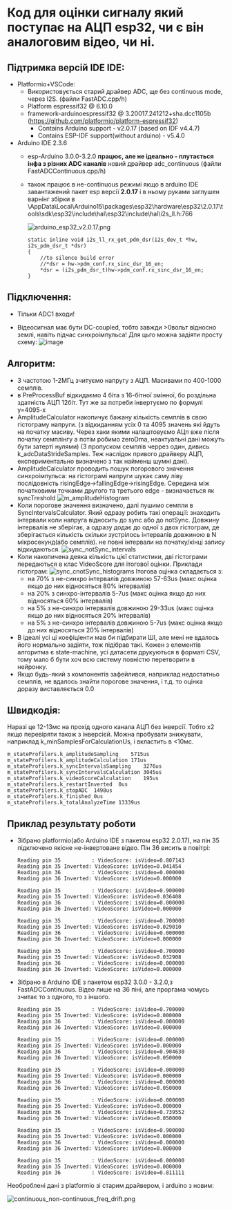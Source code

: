 # Код для оцінки сигналу який поступає на АЦП esp32, чи є він аналоговим відео, чи ні.

## Підтримка версій IDE IDE:
- Platformio+VSCode:
    - Використовується старий драйвер ADC, ще без continuous mode, через I2S. (файли FastADC.cpp/h)
    - Platform espressif32 @ 6.10.0
    - framework-arduinoespressif32 @ 3.20017.241212+sha.dcc1105b (https://github.com/platformio/platform-espressif32)
        - Contains Arduino support - v2.0.17 (based on IDF v4.4.7)
        - Contains ESP-IDF support(without arduino) - v5.4.0
- Arduino IDE 2.3.6
    - esp-Arduino 3.0.0-3.2.0 **працює, але не ідеально - плутається інфа з різних ADC каналів** новий драйвер adc_continuous (файли FastADCContinuous.cpp/h)
	- також працює в не-continuous режимі якщо в arduino IDE завантажений пакет esp версії **2.0.17** і в ньому руками заглушен варнінг збірки в \AppData\Local\Arduino15\packages\esp32\hardware\esp32\2.0.17\tools\sdk\esp32\include\hal\esp32\include\hal\i2s_ll.h:766
		
		![arduino_esp32_v2.0.17.png](arduino_esp32_v2.0.17.png)	
		
		```
		static inline void i2s_ll_rx_get_pdm_dsr(i2s_dev_t *hw, i2s_pdm_dsr_t *dsr)
		{
			//to silence build error
			//*dsr = hw->pdm_conf.rx_sinc_dsr_16_en;
			*dsr = (i2s_pdm_dsr_t)hw->pdm_conf.rx_sinc_dsr_16_en;
		}
		```

## Підключення: 

- Тільки ADC1 входи!

- Відеосигнал має бути DC-coupled, тобто завжди >0вольт відносно землі, навіть підчас синхроімпульса!
Для цьго можна задіяти просту схему:
![image](Схема_підключення.png)

## Алгоритм:

- З частотою 1-2МГц зчитуємо напругу з АЦП. Масивами по 400-1000 семплів.
- в PreProcessBuf відкидаємо 4 біта з 16-бітної змінної, бо роздільна здатність АЦП 12біт. Тут же за потреби інвертуємо по формулі y=4095-x
- AmplitudeCalculator накопичує бажану кількість семплів в свою гістограму напруги. (з відкиданням усіх 0 та 4095 значень які йдуть на початку масиву. Через хаки якими налаштовуємо АЦп вже після початку семплінгу а потім робимо zeroDma, неактуальні дані можуть бути затерті нулями) (З пропуском семплів черрез один, дивись k_adcDataStrideSamples. Теж наслідок привого драйверу АЦП, експериментально визначено з так найменш шумні дані).
- AmplitudeCalculator проводить пошук погорового значення синхроімпульса: на гістограмі напруги шукає саму ліву послідовність risingEdge->fallingEdge->risingEdge. Середина між початковими точками другого та третього edge - визначається як syncTreshold
    ![m_amplitudeHistogram](m_amplitudeHistogram.png)
- Коли порогове значення визначено, далі пушимо семпли в SyncIntervalsCalculator. Який одразу робить такі операції: знаходить інтервали коли напруга відносить до sync або до notSync. Довжину інтервалів не зберігає, а одразу додає до одної з двох гістограм, де зберігається кількість скільки зустрілось інтервалів довжиною в N мікросекунд(або семплів). не повні інтервали на початку/кінці запису відкидаються.
![sync_notSync_intervals](sync_notSync_intervals.png)
- Коли накопичена деяка кількість цієї статистики, дві гістограми передаються в клас VideoScore для ітогової оцінки. 
Приклади гістограм: 
![sync_cnotSync_histograms](sync_cnotSync_histograms.png)
Ітогова оцінка складається з:
    - на 70% з не-синхро інтервалів довжиною 57-63us (макс оцінка якщо до них відносяться 80% інтервалів)
    - на 20% з синхро-інтервалів 5-7us (макс оцінка якщо до них відносяться 60% інтервалів)
    - на 5% з не-синхро інтервалів довжиною 29-33us (макс оцінка якщо до них відносяться 20% інтервалів)
    - на 5% з не-синхро інтервалів довжиною 5-7us (макс оцінка якщо до них відносяться 20% інтервалів)
- В ідеалі усі ці коефіціенти мав би підбирати ШІ, але мені не вдалось його нормально задіяти, тож підібрав такі. Кожен з елементів алгоритма є state-machine, усі датасети друкуються в форматі CSV, тому мало б бути хоч всю систему повністю перетворити в нейронку.
- Якщо будь-який з компонентів зафейлився, наприклад недостатньо семплів, не вдалось знайти порогове значення, і т.д. то оцінка доразу виставляється 0.0

## Швидкодія:

Наразі це 12-13мс на прохід одного канала АЦП без інверсії. Тобто х2 якщо перевіряти також з інверсієй. Можна пробувати знижувати, наприклад k_minSamplesForCalculationUs, і вкластить в <10мс.
```
m_stateProfilers.k_amplitudeSampling	5715us
m_stateProfilers.k_amplitudeCalculation	171us
m_stateProfilers.k_syncIntervalsSampling	3276us
m_stateProfilers.k_syncIntervalsCalculation	3045us
m_stateProfilers.k_videoScoreCalculation	195us
m_stateProfilers.k_restartInverted	0us
m_stateProfilers.k_stopADC	1498us
m_stateProfilers.k_finished	0us
m_stateProfilers.k_totalAnalyzeTime	13339us
```


## Приклад результату роботи

- Зібрано platformio(або Arduino IDE з пакетом esp32 2.0.17), на пін 35 підключено якісне не-інвертоване відео. Пін 36 висить в повітрі:
    ```
    Reading pin 35          : VideoScore: isVideo=0.807143
    Reading pin 35 Inverted: VideoScore: isVideo=0.041454
    Reading pin 36          : VideoScore: isVideo=0.000000
    Reading pin 36 Inverted: VideoScore: isVideo=0.000000

    Reading pin 35          : VideoScore: isVideo=0.900000
    Reading pin 35 Inverted: VideoScore: isVideo=0.036408
    Reading pin 36          : VideoScore: isVideo=0.000000
    Reading pin 36 Inverted: VideoScore: isVideo=0.000000

    Reading pin 35          : VideoScore: isVideo=0.700000
    Reading pin 35 Inverted: VideoScore: isVideo=0.029010
    Reading pin 36          : VideoScore: isVideo=0.000000
    Reading pin 36 Inverted: VideoScore: isVideo=0.000000

    Reading pin 35          : VideoScore: isVideo=0.700000
    Reading pin 35 Inverted: VideoScore: isVideo=0.032908
    Reading pin 36          : VideoScore: isVideo=0.000000
    Reading pin 36 Inverted: VideoScore: isVideo=0.000000
	```

- Зібрано в Arduino IDE з пакетом esp32 3.0.0 - 3.2.0,з FastADCContinuous. Відео лише на 36 піні, але проргама чомусь зчитає то з одного, то з іншого.

    ```
	Reading pin 35          : VideoScore: isVideo=0.700000
	Reading pin 35 Inverted: VideoScore: isVideo=0.000000
	Reading pin 36          : VideoScore: isVideo=0.000000
	Reading pin 36 Inverted: VideoScore: isVideo=0.000000

	Reading pin 35          : VideoScore: isVideo=0.000000
	Reading pin 35 Inverted: VideoScore: isVideo=0.000000
	Reading pin 36          : VideoScore: isVideo=0.904630
	Reading pin 36 Inverted: VideoScore: isVideo=0.050000

	Reading pin 35          : VideoScore: isVideo=0.000000
	Reading pin 35 Inverted: VideoScore: isVideo=0.000000
	Reading pin 36          : VideoScore: isVideo=0.000000
	Reading pin 36 Inverted: VideoScore: isVideo=0.050000

	Reading pin 35          : VideoScore: isVideo=0.000000
	Reading pin 35 Inverted: VideoScore: isVideo=0.000000
	Reading pin 36          : VideoScore: isVideo=0.739552
	Reading pin 36 Inverted: VideoScore: isVideo=0.050000

	Reading pin 35          : VideoScore: isVideo=0.900000
	Reading pin 35 Inverted: VideoScore: isVideo=0.000000
	Reading pin 36          : VideoScore: isVideo=0.000000
	Reading pin 36 Inverted: VideoScore: isVideo=0.000000

	Reading pin 35          : VideoScore: isVideo=0.000000
	Reading pin 35 Inverted: VideoScore: isVideo=0.000000
	Reading pin 36          : VideoScore: isVideo=0.811111
	```

Необроблені дані з platformio зі старим драйвером, і arduino з новим:


![continuous_non-continuous_freq_drift.png](continuous_non-continuous_freq_drift.png)